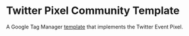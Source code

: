 # Twitter Pixel Community Template

A Google Tag Manager [template](https://support.google.com/tagmanager/answer/9454109) that implements the Twitter Event Pixel.
